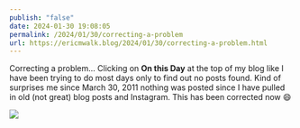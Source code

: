 ```yaml
---
publish: "false"
date: 2024-01-30 19:08:05
permalink: /2024/01/30/correcting-a-problem
url: https://ericmwalk.blog/2024/01/30/correcting-a-problem.html
---
```


Correcting a problem... Clicking on **On this Day** at the top of my blog like I have been trying to do most days only to find out no posts found. Kind of surprises me since March 30, 2011 nothing was posted since I have pulled in old (not great) blog posts and Instagram. This has been corrected now 😄

![](https://ericmwalk.blog/uploads/2024/4391e645c7.png)